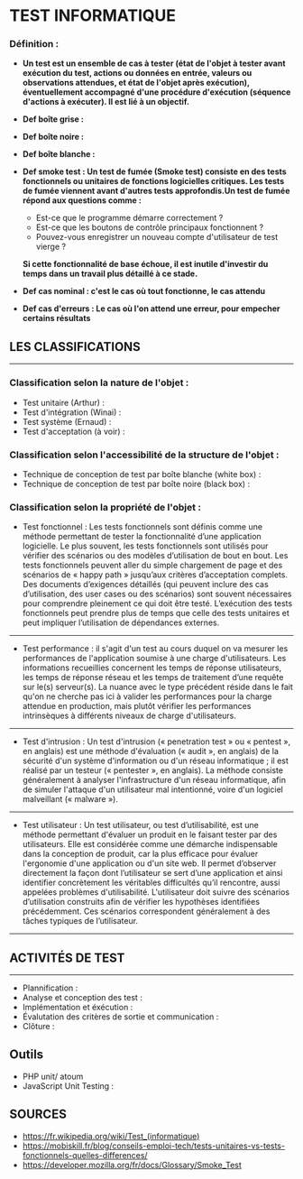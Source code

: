 # TEST INFORMATIQUE

### Définition :

-   **Un test est un ensemble de cas à tester (état de l'objet à tester avant exécution du test, actions ou données en entrée, valeurs ou observations attendues, et état de l'objet après exécution), éventuellement accompagné d'une procédure d'exécution (séquence d'actions à exécuter). Il est lié à un objectif.**
-   **Def boîte grise :**
-   **Def boîte noire :**
-   **Def boîte blanche :**
-   **Def smoke test : Un test de fumée (Smoke test) consiste en des tests fonctionnels ou unitaires de fonctions logicielles critiques. Les tests de fumée viennent avant d'autres tests approfondis.Un test de fumée répond aux questions comme :**

    -   Est-ce que le programme démarre correctement ?
    -   Est-ce que les boutons de contrôle principaux fonctionnent ?
    -   Pouvez-vous enregistrer un nouveau compte d'utilisateur de test vierge ?

    **Si cette fonctionnalité de base échoue, il est inutile d'investir du temps dans un travail plus détaillé à ce stade.**

-   **Def cas nominal : c'est le cas où tout fonctionne, le cas attendu**
-   **Def cas d'erreurs : Le cas où l'on attend une erreur, pour empecher certains résultats**

## LES CLASSIFICATIONS

---

### Classification selon la nature de l'objet :

-   Test unitaire (Arthur) :
-   Test d'intégration (Winai) :
-   Test système (Ernaud) :
-   Test d'acceptation (à voir) :

### Classification selon l'accessibilité de la structure de l'objet :

-   Technique de conception de test par boîte blanche (white box) :
-   Technique de conception de test par boîte noire (black box) :

### Classification selon la propriété de l'objet :

-   Test fonctionnel : Les tests fonctionnels sont définis comme une méthode permettant de tester la fonctionnalité d’une application logicielle. Le plus souvent, les tests fonctionnels sont utilisés pour vérifier des scénarios ou des modèles d’utilisation de bout en bout. Les tests fonctionnels peuvent aller du simple chargement de page et des scénarios de « happy path » jusqu’aux critères d’acceptation complets. Des documents d’exigences détaillés (qui peuvent inclure des cas d’utilisation, des user cases ou des scénarios) sont souvent nécessaires pour comprendre pleinement ce qui doit être testé. L’exécution des tests fonctionnels peut prendre plus de temps que celle des tests unitaires et peut impliquer l’utilisation de dépendances externes.

---

-   Test performance : il s'agit d'un test au cours duquel on va mesurer les performances de l'application soumise à une charge d'utilisateurs. Les informations recueillies concernent les temps de réponse utilisateurs, les temps de réponse réseau et les temps de traitement d’une requête sur le(s) serveur(s). La nuance avec le type précédent réside dans le fait qu'on ne cherche pas ici à valider les performances pour la charge attendue en production, mais plutôt vérifier les performances intrinsèques à différents niveaux de charge d'utilisateurs.

---

-   Test d'intrusion : Un test d'intrusion (« penetration test » ou « pentest », en anglais) est une méthode d'évaluation (« audit », en anglais) de la sécurité d'un système d'information ou d'un réseau informatique ; il est réalisé par un testeur (« pentester », en anglais). La méthode consiste généralement à analyser l'infrastructure d'un réseau informatique, afin de simuler l'attaque d'un utilisateur mal intentionné, voire d'un logiciel malveillant (« malware »).

---

-   Test utilisateur :
    Un test utilisateur, ou test d’utilisabilité, est une méthode permettant d'évaluer un produit en le faisant tester par des utilisateurs. Elle est considérée comme une démarche indispensable dans la conception de produit, car la plus efficace pour évaluer l'ergonomie d'une application ou d'un site web. Il permet d’observer directement la façon dont l’utilisateur se sert d’une application et ainsi identifier concrètement les véritables difficultés qu’il rencontre, aussi appelées problèmes d'utilisabilité. L'utilisateur doit suivre des scénarios d’utilisation construits afin de vérifier les hypothèses identifiées précédemment. Ces scénarios correspondent généralement à des tâches typiques de l’utilisateur.

---

## ACTIVITÉS DE TEST

---

-   Plannification :
-   Analyse et conception des test :
-   Implémentation et éxécution :
-   Évalutation des critères de sortie et communication :
-   Clôture :

## Outils

-   PHP unit/ atoum
-   JavaScript Unit Testing :

## SOURCES

-   https://fr.wikipedia.org/wiki/Test_(informatique)
-   https://mobiskill.fr/blog/conseils-emploi-tech/tests-unitaires-vs-tests-fonctionnels-quelles-differences/
-   https://developer.mozilla.org/fr/docs/Glossary/Smoke_Test
